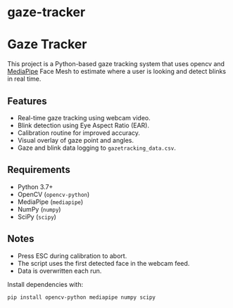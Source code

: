# gaze-tracker
# Gaze Tracker

This project is a Python-based gaze tracking system that uses opencv and [MediaPipe](https://google.github.io/mediapipe/) Face Mesh to estimate where a user is looking and detect blinks in real time.

## Features

- Real-time gaze tracking using webcam video.
- Blink detection using Eye Aspect Ratio (EAR).
- Calibration routine for improved accuracy.
- Visual overlay of gaze point and angles.
- Gaze and blink data logging to `gazetracking_data.csv`.

## Requirements

- Python 3.7+
- OpenCV (`opencv-python`)
- MediaPipe (`mediapipe`)
- NumPy (`numpy`)
- SciPy (`scipy`)

## Notes
- Press ESC during calibration to abort.
- The script uses the first detected face in the webcam feed.
- Data is overwritten each run.

Install dependencies with:

```sh
pip install opencv-python mediapipe numpy scipy

